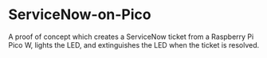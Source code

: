 # ServiceNow-on-Pico
A proof of concept which creates a ServiceNow ticket from a Raspberry Pi Pico W, lights the LED, and extinguishes the LED when the ticket is resolved.
